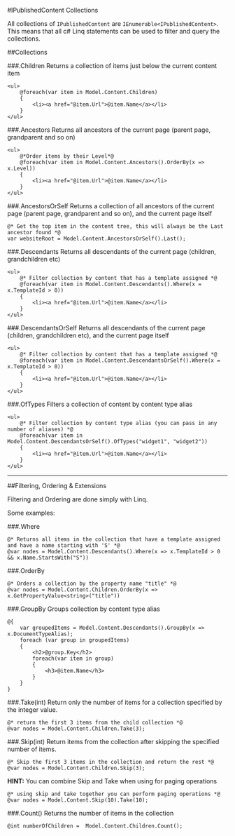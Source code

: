 #IPublishedContent Collections

All collections of `IPublishedContent` are `IEnumerable<IPublishedContent>`. 
This means that all c# Linq statements can be used to filter and query the collections.  

##Collections

###.Children
Returns a collection of items just below the current content item

	<ul>
		@foreach(var item in Model.Content.Children)
		{
			<li><a href="@item.Url">@item.Name</a></li>
		}
	</ul>


###.Ancestors
Returns all ancestors of the current page (parent page, grandparent and so on)

	<ul>
		@*Order items by their Level*@
		@foreach(var item in Model.Content.Ancestors().OrderBy(x => x.Level))
		{
			<li><a href="@item.Url">@item.Name</a></li>
		}
	</ul>
	
<span id="ancestorsorself"></span>
###.AncestorsOrSelf
Returns a collection of all ancestors of the current page (parent page, grandparent and so on), and the current page itself

	@* Get the top item in the content tree, this will always be the Last ancestor found *@
	var websiteRoot = Model.Content.AncestorsOrSelf().Last();

###.Descendants
Returns all descendants of the current page (children, grandchildren etc)

	<ul>
		@* Filter collection by content that has a template assigned *@
		@foreach(var item in Model.Content.Descendants().Where(x = x.TemplateId > 0))
		{
			<li><a href="@item.Url">@item.Name</a></li>
		}
	</ul>

###.DescendantsOrSelf
Returns all descendants of the current page (children, grandchildren etc), and the current page itself

	<ul>
		@* Filter collection by content that has a template assigned *@
		@foreach(var item in Model.Content.DescendantsOrSelf().Where(x = x.TemplateId > 0))
		{
			<li><a href="@item.Url">@item.Name</a></li>
		}
	</ul>

###.OfTypes
Filters a collection of content by content type alias 

	<ul>
		@* Filter collection by content type alias (you can pass in any number of aliases) *@
		@foreach(var item in Model.Content.DescendantsOrSelf().OfTypes("widget1", "widget2"))
		{
			<li><a href="@item.Url">@item.Name</a></li>
		}
	</ul>

-----

##Filtering, Ordering & Extensions

Filtering and Ordering are done simply with Linq.

Some examples:
	
###.Where

	@* Returns all items in the collection that have a template assigned and have a name starting with 'S' *@
	@var nodes = Model.Content.Descendants().Where(x => x.TemplateId > 0 && x.Name.StartsWith("S"))

###.OrderBy

	@* Orders a collection by the property name "title" *@
	@var nodes = Model.Content.Children.OrderBy(x => x.GetPropertyValue<string>("title"))
	
###.GroupBy
Groups collection by content type alias

	@{
	  	var groupedItems = Model.Content.Descendants().GroupBy(x => x.DocumentTypeAlias);
	  	foreach (var group in groupedItems)
	  	{
	   		<h2>@group.Key</h2>
	   		foreach(var item in group)
	   		{
	   			<h3>@item.Name</h3>
	   		}
	   	}
	}


###.Take(int)
Return only the number of items for a collection specified by the integer value.
	
	@* return the first 3 items from the child collection *@
	@var nodes = Model.Content.Children.Take(3);

###.Skip(int)
Return items from the collection after skipping the specified number of items.

	@* Skip the first 3 items in the collection and return the rest *@
	@var nodes = Model.Content.Children.Skip(3);

**HINT:** You can combine Skip and Take when using for paging operations

	@* using skip and take together you can perform paging operations *@
	@var nodes = Model.Content.Skip(10).Take(10);

###.Count()
Returns the number of items in the collection

	@int numberOfChildren =  Model.Content.Children.Count();
	
